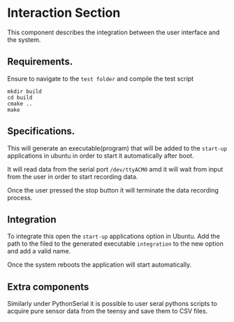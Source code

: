 # Interaction Section

This component describes the integration between the user interface and the system.

## Requirements.
Ensure to navigate to the `test folder` and compile the test  script
```
mkdir build 
cd build 
cmake ..
make
````

## Specifications.
This will generate an executable(program) that will be added to the `start-up` applications in ubuntu in order to start it automatically after boot.

It will read data from the serial port `/dev/ttyACM0` amd it will wait from input from the user in order to start recording data.

Once the user pressed the stop button it will terminate the data recording process.

## Integration
To integrate this open the `start-up` applications option in Ubuntu.
Add the path to the filed to the generated executable  `integration` to the new option and add a valid name.

Once the system reboots the application will start automatically.

## Extra components
Similarly under PythonSerial it is possible to user seral pythons scripts to acquire pure sensor data from the teensy and save them to CSV files.
